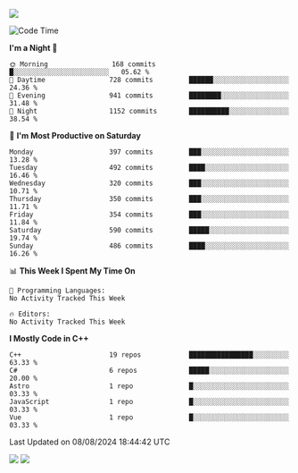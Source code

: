 ![](https://komarev.com/ghpvc/?username=lilpidgey&color=red)
<!--START_SECTION:waka-->
![Code Time](http://img.shields.io/badge/Code%20Time-1%2C491%20hrs%2018%20mins-blue)

**I'm a Night 🦉** 

```text
🌞 Morning                168 commits         █░░░░░░░░░░░░░░░░░░░░░░░░   05.62 % 
🌆 Daytime                728 commits         ██████░░░░░░░░░░░░░░░░░░░   24.36 % 
🌃 Evening                941 commits         ████████░░░░░░░░░░░░░░░░░   31.48 % 
🌙 Night                  1152 commits        ██████████░░░░░░░░░░░░░░░   38.54 % 
```
📅 **I'm Most Productive on Saturday** 

```text
Monday                   397 commits         ███░░░░░░░░░░░░░░░░░░░░░░   13.28 % 
Tuesday                  492 commits         ████░░░░░░░░░░░░░░░░░░░░░   16.46 % 
Wednesday                320 commits         ███░░░░░░░░░░░░░░░░░░░░░░   10.71 % 
Thursday                 350 commits         ███░░░░░░░░░░░░░░░░░░░░░░   11.71 % 
Friday                   354 commits         ███░░░░░░░░░░░░░░░░░░░░░░   11.84 % 
Saturday                 590 commits         █████░░░░░░░░░░░░░░░░░░░░   19.74 % 
Sunday                   486 commits         ████░░░░░░░░░░░░░░░░░░░░░   16.26 % 
```


📊 **This Week I Spent My Time On** 

```text
💬 Programming Languages: 
No Activity Tracked This Week

🔥 Editors: 
No Activity Tracked This Week
```

**I Mostly Code in C++** 

```text
C++                      19 repos            ████████████████░░░░░░░░░   63.33 % 
C#                       6 repos             █████░░░░░░░░░░░░░░░░░░░░   20.00 % 
Astro                    1 repo              █░░░░░░░░░░░░░░░░░░░░░░░░   03.33 % 
JavaScript               1 repo              █░░░░░░░░░░░░░░░░░░░░░░░░   03.33 % 
Vue                      1 repo              █░░░░░░░░░░░░░░░░░░░░░░░░   03.33 % 
```




 Last Updated on 08/08/2024 18:44:42 UTC
<!--END_SECTION:waka-->
![](https://hit.yhype.me/github/profile?user_id=42968544)
![](https://komarev.com/ghpvc/?lilpidgey)
